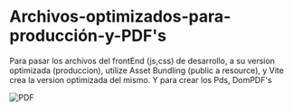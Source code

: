 # Archivos-optimizados-para-producción-y-PDF's
 Para pasar los archivos del frontEnd  (js,css) de desarrollo, a su version optimizada (produccion), utilize Asset Bundling (public a resource), y Vite crea la version optimizada del mismo.   Y para crear los Pds, DomPDF's


![PDF](https://github.com/juanlti/BundlingWithViteExample/assets/47389717/af8e3987-349d-4f2d-914d-8c5e69bcb78b)


